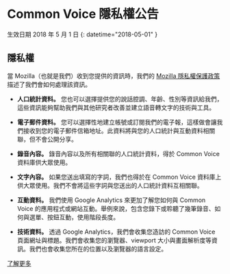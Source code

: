 # Common Voice 隱私權公告 

生效日期 2018 年 5 月 1 日 {: datetime="2018-05-01" }

## 隱私權

當 Mozilla（也就是我們）收到您提供的資訊時，我們的 [Mozilla 隱私權保護政策](https://www.mozilla.org/privacy)描述了我們會如何處理該資訊。

* **人口統計資料。** 您也可以選擇提供您的說話腔調、年齡、性別等資訊給我們，這些資訊能夠幫助我們與其他研究者改善並建立語音轉文字的技術與工具。

* **電子郵件資料。** 您可以選擇性地建立帳號或訂閱我們的電子報，這樣做會讓我們接收到您的電子郵件信箱地址。此資料將與您的人口統計與互動資料相關聯，但不會公開分享。

* **錄音內容。** 錄音內容以及所有相關聯的人口統計資料，得於 Common Voice 資料庫供大眾使用。

* **文字內容。** 如果您送出填寫的字詞，我們也得於在 Common Voice 資料庫上供大眾使用。我們不會將這些字詞與您送出的人口統計資料互相關聯。 

* **互動資料。** 我們使用 Google Analytics 來更加了解您如何與 Common Voice 的應用程式或網站互動。舉例來說，包含您錄下或聆聽了幾筆錄音、如何與選單、按鈕互動，使用階段長度。

* **技術資料。** 透過 Google Analytics，我們會收集您造訪的 Common Voice 頁面網址與標題。我們會收集您的瀏覽器、viewport 大小與畫面解析度等資訊。我們也會收集您所在的位置以及瀏覽器的語言設定。

[了解更多](https://github.com/mozilla/voice-web/blob/master/docs/data_dictionary.md)
